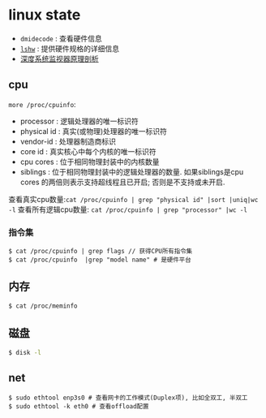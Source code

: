 # linux state
- `dmidecode` : 查看硬件信息
- [`lshw`](https://linux.cn/article-11194-1.html) : 提供硬件规格的详细信息
- [深度系统监视器原理剖析](https://manateelazycat.github.io/deepin/2017/07/22/deepin-system-monitor.html)

## cpu
`more /proc/cpuinfo`:
- processor : 逻辑处理器的唯一标识符
- physical id : 真实(或物理)处理器的唯一标识符
- vendor-id : 处理器制造商标识
- core id : 真实核心中每个内核的唯一标识符
- cpu cores : 位于相同物理封装中的内核数量
- siblings : 位于相同物理封装中的逻辑处理器的数量. 如果siblings是cpu cores 的两倍则表示支持超线程且已开启; 否则是不支持或未开启.

查看真实cpu数量:`cat /proc/cpuinfo | grep "physical id" |sort |uniq|wc -l`
查看所有逻辑cpu数量: `cat /proc/cpuinfo | grep "processor" |wc -l`

### 指令集
```
$ cat /proc/cpuinfo | grep flags // 获得CPU所有指令集
$ cat /proc/cpuinfo  |grep "model name" # 是硬件平台
```

## 内存
```bash
$ cat /proc/meminfo
```

## 磁盘
```bash
$ disk -l
```

## net
```
$ sudo ethtool enp3s0 # 查看网卡的工作模式(Duplex项), 比如全双工, 半双工
$ sudo ethtool -k eth0 # 查看offload配置
```